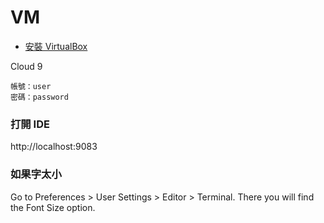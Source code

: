 # VM

* [安裝 VirtualBox](../setup/virtualbox.md)

Cloud 9

```
帳號：user
密碼：password
```

### 打開 IDE

http://localhost:9083

### 如果字太小

Go to Preferences > User Settings > Editor > Terminal. There you will find the Font Size option.